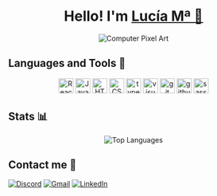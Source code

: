 <div align="center">
    <h1>Hello! I'm <a href="https://www.linkedin.com/in/luovtyrell">Lucía Mª 🌹</a></h1>
    <img src="https://media1.tenor.com/m/nkYsPDoADwgAAAAC/computer-pixel-art.gif" alt="Computer Pixel Art"/>
</div>

## Languages and Tools 🔨
<div align="center">
     <img alt="React" title="React" width="30px"
        src="https://cdn.jsdelivr.net/gh/devicons/devicon@latest/icons/react/react-original.svg" />
      <img alt="JavaScript" title="JavaScript" width="30px"
        src="https://cdn.jsdelivr.net/gh/devicons/devicon@latest/icons/javascript/javascript-plain.svg" />
      <img alt="HTML5" title="HTML5" width="30px"
        src="https://cdn.jsdelivr.net/gh/devicons/devicon@latest/icons/html5/html5-plain.svg" />
      <img alt="CSS3" title="CSS3" width="30px"
        src="https://cdn.jsdelivr.net/gh/devicons/devicon@latest/icons/css3/css3-plain.svg" />
      <img alt="typescript" title="TypeScript" width="30px"
        src="https://cdn.jsdelivr.net/gh/devicons/devicon@latest/icons/typescript/typescript-plain.svg" />
      <img alt="visualstudiocode" title="VisualStudioCode" width="30px"
        src="https://cdn.jsdelivr.net/gh/devicons/devicon@latest/icons/vscode/vscode-original.svg" />
      <img alt="git" title="git" width="30px"
        src="https://cdn.jsdelivr.net/gh/devicons/devicon@latest/icons/git/git-plain.svg" />
      <img alt="github" title="GitHub" width="30px"
        src="https://cdn.jsdelivr.net/gh/devicons/devicon@latest/icons/github/github-original.svg" />
    <img alt="sass" title="sass" width="30px"
        src="https://cdn.jsdelivr.net/gh/devicons/devicon@latest/icons/sass/sass-original.svg" />
</div>

## Stats 📊
<div align="center">
    <div style="display: flex; justify-content: center; max-width: 800px; margin: auto;">
        <img src="https://github-readme-stats.vercel.app/api/top-langs/?username=Luovtyrell&langs_count=8&layout=compact&theme=midnight-purple" alt="Top Languages"/>
    </div>
</div>

## Contact me 📩

[![Discord](https://img.shields.io/badge/Discord-%235865F2.svg?style=for-the-badge&logo=discord&logoColor=white)](http://discordapp.com/users/664163194989707308)
[![Gmail](https://img.shields.io/badge/Gmail-D14836?style=for-the-badge&logo=gmail&logoColor=white)](mailto:luciaorvilanova@gmail.com)
[![LinkedIn](https://img.shields.io/badge/linkedin-%230077B5.svg?style=for-the-badge&logo=linkedin&logoColor=white)](https://es.linkedin.com/in/luc%C3%ADa-m%C2%AA-ordo%C3%B1ez-vilanova-47a49a187?original_referer=https%3A%2F%2Fwww.google.com%2F)






